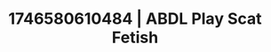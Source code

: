 ---
categories:
- Satin sheets
- Artistic control
- AI-generated
- Inclusive desire
- Cosplay
- ASMR
- Erotic tension
- Erotic close-up
image: /assets/images/1746580610484.jpg
layout: post
seo:
  description: Featured content with high-quality ABDL Play, Scat Fetish. HD images
    available.
  keywords: ABDL Play, Scat Fetish
  og_image: /assets/images/1746580610484.jpg
  schema_type: VisualArtwork
tags:
- ABDL Play
- Scat Fetish
- '#1746580610484'
title: 1746580610484 | ABDL Play Scat Fetish
---